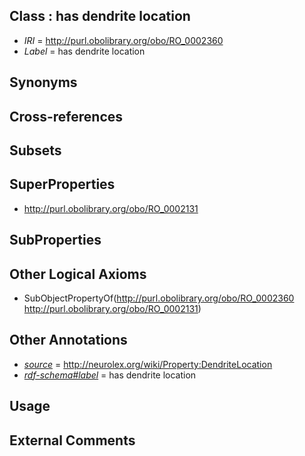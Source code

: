 
## Class : has dendrite location

 * *IRI* = http://purl.obolibrary.org/obo/RO_0002360
 * *Label* = has dendrite location

## Synonyms


## Cross-references


## Subsets


## SuperProperties

 * <http://purl.obolibrary.org/obo/RO_0002131>

## SubProperties


## Other Logical Axioms

 * SubObjectPropertyOf(<http://purl.obolibrary.org/obo/RO_0002360> <http://purl.obolibrary.org/obo/RO_0002131>)

## Other Annotations

 * *[source](../../ce/source.md)* = http://neurolex.org/wiki/Property:DendriteLocation
 * *[rdf-schema#label](../../el/rdf-schema#label.md)* = has dendrite location

## Usage


## External Comments

